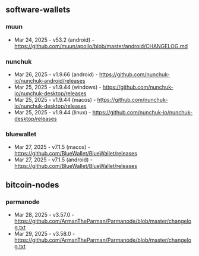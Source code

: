 ## software-wallets
### muun
- Mar 24, 2025 - v53.2 (android) - https://github.com/muun/apollo/blob/master/android/CHANGELOG.md
### nunchuk
- Mar 26, 2025 - v1.9.66 (android) - https://github.com/nunchuk-io/nunchuk-android/releases
- Mar 25, 2025 - v1.9.44 (windows) - https://github.com/nunchuk-io/nunchuk-desktop/releases
- Mar 25, 2025 - v1.9.44 (macos) - https://github.com/nunchuk-io/nunchuk-desktop/releases
- Mar 25, 2025 - v1.9.44 (linux) - https://github.com/nunchuk-io/nunchuk-desktop/releases
### bluewallet
- Mar 27, 2025 - v7.1.5 (macos) - https://github.com/BlueWallet/BlueWallet/releases
- Mar 27, 2025 - v7.1.5 (android) - https://github.com/BlueWallet/BlueWallet/releases

## bitcoin-nodes
### parmanode
- Mar 28, 2025 - v3.57.0 - https://github.com/ArmanTheParman/Parmanode/blob/master/changelog.txt
- Mar 29, 2025 - v3.58.0 - https://github.com/ArmanTheParman/Parmanode/blob/master/changelog.txt
